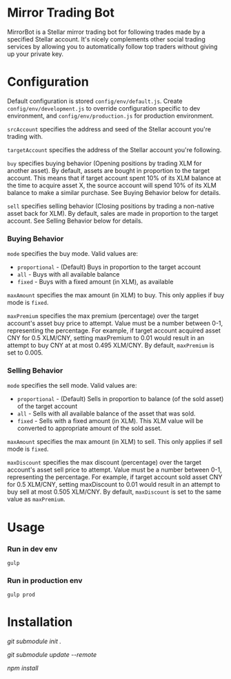 # Mirror Trading Bot
MirrorBot is a Stellar mirror trading bot for following trades made by a specified Stellar account. It's nicely complements other social trading services by allowing you to automatically follow top traders without giving up your private key.

# Configuration
Default configuration is stored `config/env/default.js`. Create `config/env/development.js` to override configuration specific to dev environment, and `config/env/production.js` for production environment.

`srcAccount` specifies the address and seed of the Stellar account you're trading with.

`targetAccount` specifies the address of the Stellar account you're following.

`buy` specifies buying behavior (Opening positions by trading XLM for another asset). By default, assets are bought in proportion to the target account. This means that if target account spent 10% of its XLM balance at the time to acquire asset X, the source account will spend 10% of its XLM balance to make a similar purchase. See Buying Behavior below for details.

`sell` specifies selling behavior (Closing positions by trading a non-native asset back for XLM). By default, sales are made in proportion to the target account. See Selling Behavior below for details.

### Buying Behavior
`mode` specifies the buy mode. Valid values are:

- `proportional` - (Default) Buys in proportion to the target account
- `all` - Buys with all available balance
- `fixed` - Buys with a fixed amount (in XLM), as available

`maxAmount` specifies the max amount (in XLM) to buy. This only applies if buy mode is `fixed`.

`maxPremium` specifies the max premium (percentage) over the target account's asset buy price to attempt. Value must be a number between 0-1, representing the percentage. For example, if target account acquired asset CNY for 0.5 XLM/CNY, setting maxPremium to 0.01 would result in an attempt to buy CNY at at most 0.495 XLM/CNY. By default, `maxPremium` is set to 0.005.

### Selling Behavior
`mode` specifies the sell mode. Valid values are:

- `proportional` - (Default) Sells in proportion to balance (of the sold asset) of the target account
- `all` - Sells with all available balance of the asset that was sold.
- `fixed` - Sells with a fixed amount (in XLM). This XLM value will be converted to appropriate amount of the sold asset.

`maxAmount` specifies the max amount (in XLM) to sell. This only applies if sell mode is `fixed`.

`maxDiscount` specifies the max discount (percentage) over the target account's asset sell price to attempt. Value must be a number between 0-1, representing the percentage. For example, if target account sold asset CNY for 0.5 XLM/CNY, setting maxDiscount to 0.01 would result in an attempt to buy sell at most 0.505 XLM/CNY. By default, `maxDiscount` is set to the same value as `maxPremium`.

# Usage

### Run in dev env
`gulp`

### Run in production env
`gulp prod`

# Installation
*git submodule init .*

*git submodule update --remote*

*npm install*

